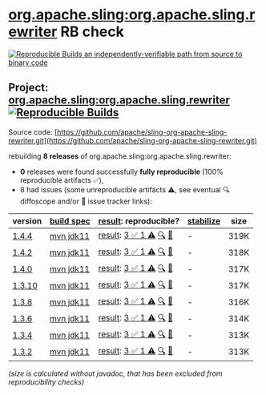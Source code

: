 [org.apache.sling:org.apache.sling.rewriter](https://central.sonatype.com/artifact/org.apache.sling/org.apache.sling.rewriter/versions) RB check
=======

[![Reproducible Builds](https://reproducible-builds.org/images/logos/rb.svg) an independently-verifiable path from source to binary code](https://reproducible-builds.org/)

## Project: [org.apache.sling:org.apache.sling.rewriter](https://central.sonatype.com/artifact/org.apache.sling/org.apache.sling.rewriter/versions) [![Reproducible Builds](https://img.shields.io/endpoint?url=https://raw.githubusercontent.com/jvm-repo-rebuild/reproducible-central/master/content/org/apache/sling/org.apache.sling.rewriter/badge.json)](https://github.com/jvm-repo-rebuild/reproducible-central/blob/master/content/org/apache/sling/org.apache.sling.rewriter/README.md)

Source code: [https://github.com/apache/sling-org-apache-sling-rewriter.git](https://github.com/apache/sling-org-apache-sling-rewriter.git)

rebuilding **8 releases** of org.apache.sling:org.apache.sling.rewriter:
- **0** releases were found successfully **fully reproducible** (100% reproducible artifacts :white_check_mark:),
- 8 had issues (some unreproducible artifacts :warning:, see eventual :mag: diffoscope and/or :memo: issue tracker links):

| version | [build spec](/BUILDSPEC.md) | [result](https://reproducible-builds.org/docs/jvm/): reproducible? | [stabilize](https://github.com/google/oss-rebuild/blob/main/cmd/stabilize/README.md) | size |
| -- | --------- | ------ | ------ | -- |
| [1.4.4](https://central.sonatype.com/artifact/org.apache.sling/org.apache.sling.rewriter/1.4.4/pom) | [mvn jdk11](org.apache.sling.rewriter-1.4.4.buildspec) | [result](org.apache.sling.rewriter-1.4.4.buildinfo): [3 :white_check_mark:  1 :warning:](org.apache.sling.rewriter-1.4.4.buildcompare) [:mag:](org.apache.sling.rewriter-1.4.4.diffoscope) [:memo:](https://github.com/apache/sling-org-apache-sling-rewriter/pull/14) | - | 319K |
| [1.4.2](https://central.sonatype.com/artifact/org.apache.sling/org.apache.sling.rewriter/1.4.2/pom) | [mvn jdk11](org.apache.sling.rewriter-1.4.2.buildspec) | [result](org.apache.sling.rewriter-1.4.2.buildinfo): [3 :white_check_mark:  1 :warning:](org.apache.sling.rewriter-1.4.2.buildcompare) [:mag:](org.apache.sling.rewriter-1.4.2.diffoscope) [:memo:](https://github.com/apache/sling-org-apache-sling-rewriter/pull/14) | - | 318K |
| [1.4.0](https://central.sonatype.com/artifact/org.apache.sling/org.apache.sling.rewriter/1.4.0/pom) | [mvn jdk11](org.apache.sling.rewriter-1.4.0.buildspec) | [result](org.apache.sling.rewriter-1.4.0.buildinfo): [3 :white_check_mark:  1 :warning:](org.apache.sling.rewriter-1.4.0.buildcompare) [:mag:](org.apache.sling.rewriter-1.4.0.diffoscope) [:memo:](https://github.com/apache/sling-org-apache-sling-rewriter/pull/14) | - | 317K |
| [1.3.10](https://central.sonatype.com/artifact/org.apache.sling/org.apache.sling.rewriter/1.3.10/pom) | [mvn jdk11](org.apache.sling.rewriter-1.3.10.buildspec) | [result](org.apache.sling.rewriter-1.3.10.buildinfo): [3 :white_check_mark:  1 :warning:](org.apache.sling.rewriter-1.3.10.buildcompare) [:mag:](org.apache.sling.rewriter-1.3.10.diffoscope) [:memo:](https://github.com/apache/sling-org-apache-sling-rewriter/pull/13) | - | 317K |
| [1.3.8](https://central.sonatype.com/artifact/org.apache.sling/org.apache.sling.rewriter/1.3.8/pom) | [mvn jdk11](org.apache.sling.rewriter-1.3.8.buildspec) | [result](org.apache.sling.rewriter-1.3.8.buildinfo): [3 :white_check_mark:  1 :warning:](org.apache.sling.rewriter-1.3.8.buildcompare) [:mag:](org.apache.sling.rewriter-1.3.8.diffoscope) [:memo:](https://github.com/apache/sling-org-apache-sling-rewriter/pull/13) | - | 316K |
| [1.3.6](https://central.sonatype.com/artifact/org.apache.sling/org.apache.sling.rewriter/1.3.6/pom) | [mvn jdk11](org.apache.sling.rewriter-1.3.6.buildspec) | [result](org.apache.sling.rewriter-1.3.6.buildinfo): [3 :white_check_mark:  1 :warning:](org.apache.sling.rewriter-1.3.6.buildcompare) [:mag:](org.apache.sling.rewriter-1.3.6.diffoscope) [:memo:](https://github.com/apache/sling-org-apache-sling-rewriter/pull/13) | - | 314K |
| [1.3.4](https://central.sonatype.com/artifact/org.apache.sling/org.apache.sling.rewriter/1.3.4/pom) | [mvn jdk11](org.apache.sling.rewriter-1.3.4.buildspec) | [result](org.apache.sling.rewriter-1.3.4.buildinfo): [3 :white_check_mark:  1 :warning:](org.apache.sling.rewriter-1.3.4.buildcompare) [:mag:](org.apache.sling.rewriter-1.3.4.diffoscope) [:memo:](https://github.com/apache/sling-org-apache-sling-rewriter/pull/10) | - | 313K |
| [1.3.2](https://central.sonatype.com/artifact/org.apache.sling/org.apache.sling.rewriter/1.3.2/pom) | [mvn jdk11](org.apache.sling.rewriter-1.3.2.buildspec) | [result](org.apache.sling.rewriter-1.3.2.buildinfo): [3 :white_check_mark:  1 :warning:](org.apache.sling.rewriter-1.3.2.buildcompare) [:mag:](org.apache.sling.rewriter-1.3.2.diffoscope) [:memo:](https://issues.apache.org/jira/browse/SM-5021) | - | 313K |

<i>(size is calculated without javadoc, that has been excluded from reproducibility checks)</i>
